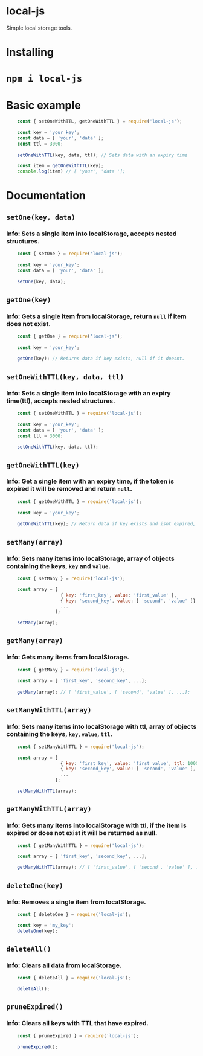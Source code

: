 # local-js
Simple local storage tools.

# Installing
# `npm i local-js`

# Basic example
```javascript
    const { setOneWithTTL, getOneWithTTL } = require('local-js');
   
    const key = 'your_key'; 
    const data = [ 'your', 'data' ];
    const ttl = 3000;
   
    setOneWithTTL(key, data, ttl); // Sets data with an expiry time

    const item = getOneWithTTL(key);
    console.log(item) // [ 'your', 'data '];
```

# Documentation
## `setOne(key, data)`
### Info: Sets a single item into localStorage, accepts nested structures.
```javascript
    const { setOne } = require('local-js');
    
    const key = 'your_key'; 
    const data = [ 'your', 'data' ];
    
    setOne(key, data);
```

## `getOne(key)`
### Info: Gets a single item from localStorage, return `null` if item does not exist.
```javascript
    const { getOne } = require('local-js');
    
    const key = 'your_key'; 
    
    getOne(key); // Returns data if key exists, null if it doesnt.
```

## `setOneWithTTL(key, data, ttl)`
### Info: Sets a single item into localStorage with an expiry time(ttl), accepts nested structures.
```javascript
    const { setOneWithTTL } = require('local-js');
    
    const key = 'your_key'; 
    const data = [ 'your', 'data' ];
    const ttl = 3000;
    
    setOneWithTTL(key, data, ttl);
```

## `getOneWithTTL(key)`
### Info: Get a single item with an expiry time, if the token is expired it will be removed and return `null`.
```javascript
    const { getOneWithTTL } = require('local-js');
    
    const key = 'your_key'; 
    
    getOneWithTTL(key); // Return data if key exists and isnt expired, else return null
```

## `setMany(array)`
### Info: Sets many items into localStorage, array of objects containing the keys, `key` and `value`.
```javascript
    const { setMany } = require('local-js');

    const array = [
                    { key: 'first_key', value: 'first_value' }, 
                    { key: 'second_key', value: [ 'second', 'value' ]},
                    ...
                  ];

    setMany(array);
```

## `getMany(array)`
### Info: Gets many items from localStorage.
```javascript
    const { getMany } = require('local-js');
    
    const array = [ 'first_key', 'second_key', ...];
    
    getMany(array); // [ 'first_value', [ 'second', 'value' ], ...];
```

## `setManyWithTTL(array)`
### Info: Sets many items into localStorage with ttl, array of objects containing the keys, `key`, `value`, `ttl`.
```javascript
    const { setManyWithTTL } = require('local-js');

    const array = [
                    { key: 'first_key', value: 'first_value', ttl: 1000 }, 
                    { key: 'second_key', value: [ 'second', 'value' ], ttl: 2000 },
                    ...
                  ];

    setManyWithTTL(array);
```

## `getManyWithTTL(array)`
### Info: Gets many items into localStorage with ttl, if the item is expired or does not exist it will be returned as null.
```javascript
    const { getManyWithTTL } = require('local-js');

    const array = [ 'first_key', 'second_key', ...];

    getManyWithTTL(array); // [ 'first_value', [ 'second', 'value' ], ...];
```

## `deleteOne(key)`
### Info: Removes a single item from localStorage.
```javascript
    const { deleteOne } = require('local-js');

    const key = 'my_key';
    deleteOne(key);
```

## `deleteAll()`
### Info: Clears all data from localStorage.
```javascript
    const { deleteAll } = require('local-js');

    deleteAll();
```

## `pruneExpired()`
### Info: Clears all keys with TTL that have expired.
```javascript
    const { pruneExpired } = require('local-js');

    pruneExpired();
```

